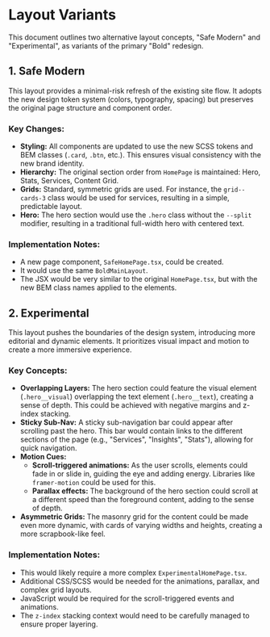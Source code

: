 # Layout Variants

This document outlines two alternative layout concepts, "Safe Modern" and "Experimental", as variants of the primary "Bold" redesign.

## 1. Safe Modern

This layout provides a minimal-risk refresh of the existing site flow. It adopts the new design token system (colors, typography, spacing) but preserves the original page structure and component order.

### Key Changes:
- **Styling:** All components are updated to use the new SCSS tokens and BEM classes (`.card`, `.btn`, etc.). This ensures visual consistency with the new brand identity.
- **Hierarchy:** The original section order from `HomePage` is maintained: Hero, Stats, Services, Content Grid.
- **Grids:** Standard, symmetric grids are used. For instance, the `grid--cards-3` class would be used for services, resulting in a simple, predictable layout.
- **Hero:** The hero section would use the `.hero` class without the `--split` modifier, resulting in a traditional full-width hero with centered text.

### Implementation Notes:
- A new page component, `SafeHomePage.tsx`, could be created.
- It would use the same `BoldMainLayout`.
- The JSX would be very similar to the original `HomePage.tsx`, but with the new BEM class names applied to the elements.

## 2. Experimental

This layout pushes the boundaries of the design system, introducing more editorial and dynamic elements. It prioritizes visual impact and motion to create a more immersive experience.

### Key Concepts:
- **Overlapping Layers:** The hero section could feature the visual element (`.hero__visual`) overlapping the text element (`.hero__text`), creating a sense of depth. This could be achieved with negative margins and z-index stacking.
- **Sticky Sub-Nav:** A sticky sub-navigation bar could appear after scrolling past the hero. This bar would contain links to the different sections of the page (e.g., "Services", "Insights", "Stats"), allowing for quick navigation.
- **Motion Cues:**
    - **Scroll-triggered animations:** As the user scrolls, elements could fade in or slide in, guiding the eye and adding energy. Libraries like `framer-motion` could be used for this.
    - **Parallax effects:** The background of the hero section could scroll at a different speed than the foreground content, adding to the sense of depth.
- **Asymmetric Grids:** The masonry grid for the content could be made even more dynamic, with cards of varying widths and heights, creating a more scrapbook-like feel.

### Implementation Notes:
- This would likely require a more complex `ExperimentalHomePage.tsx`.
- Additional CSS/SCSS would be needed for the animations, parallax, and complex grid layouts.
- JavaScript would be required for the scroll-triggered events and animations.
- The `z-index` stacking context would need to be carefully managed to ensure proper layering.
